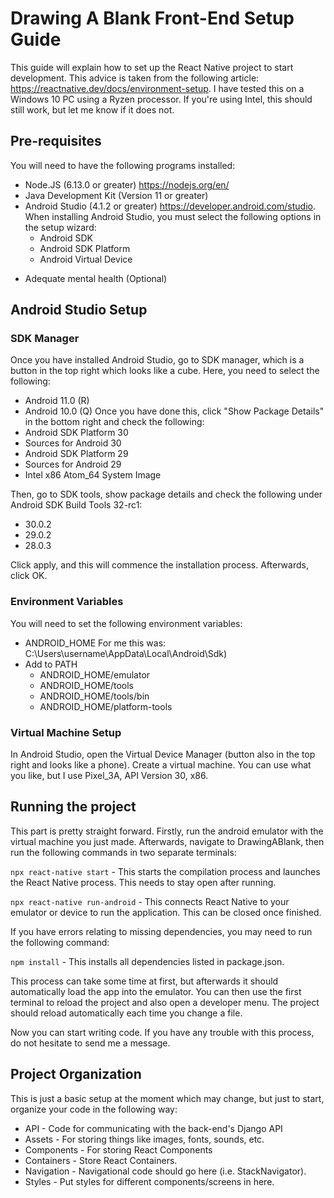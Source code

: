 # Drawing A Blank Front-End Setup Guide 
This guide will explain how to set up the React Native project to start development. This advice is taken from the following article: https://reactnative.dev/docs/environment-setup. I have tested this on a Windows 10 PC using a Ryzen processor. If you're using Intel, this should still work, but let me know if it does not.

## Pre-requisites
You will need to have the following programs installed:
* Node.JS (6.13.0 or greater) https://nodejs.org/en/
* Java Development Kit (Version 11 or greater)
* Android Studio (4.1.2 or greater) https://developer.android.com/studio. When installing Android Studio, you must select the following options in the setup wizard:
    - Android SDK
    - Android SDK Platform
    - Android Virtual Device
- Adequate mental health (Optional)

## Android Studio Setup
### SDK Manager
Once you have installed Android Studio, go to SDK manager, which is a button in the top right which looks like a cube. Here, you need to select the following:
* Android 11.0 (R)
* Android 10.0 (Q)
Once you have done this, click "Show Package Details" in the bottom right and check the following:
* Android SDK Platform 30
* Sources for Android 30
* Android SDK Platform 29
* Sources for Android 29
* Intel x86 Atom_64 System Image

Then, go to SDK tools, show package details and check the following under Android SDK Build Tools 32-rc1:
* 30.0.2
* 29.0.2
* 28.0.3

Click apply, and this will commence the installation process. Afterwards, click OK.

### Environment Variables
You will need to set the following environment variables:
* ANDROID_HOME For me this was: C:\Users\username\AppData\Local\Android\Sdk)
* Add to PATH  
    - ANDROID_HOME/emulator 
    - ANDROID_HOME/tools
    - ANDROID_HOME/tools/bin
    - ANDROID_HOME/platform-tools

### Virtual Machine Setup
In Android Studio, open the Virtual Device Manager (button also in the top right and looks like a phone). Create a virtual machine. You can use what you like, but I use Pixel_3A, API Version 30, x86.

## Running the project
This part is pretty straight forward. Firstly, run the android emulator with the virtual machine you just made. Afterwards, navigate to DrawingABlank, then run the following commands in two separate terminals:

`npx react-native start` - This starts the compilation process and launches the React Native process. This needs to stay open after running.

`npx react-native run-android` - This connects React Native to your emulator or device to run the application. This can be closed once finished.

If you have errors relating to missing dependencies, you may need to run the following command:

`npm install` - This installs all dependencies listed in package.json.

This process can take some time at first, but afterwards it should automatically load the app into the emulator. You can then use the first terminal to reload the project and also open a developer menu. The project should reload automatically each time you change a file.

Now you can start writing code. If you have any trouble with this process, do not hesitate to send me a message.

## Project Organization
This is just a basic setup at the moment which may change, but just to start, organize your code in the following way:
* API - Code for communicating with the back-end's Django API
* Assets - For storing things like images, fonts, sounds, etc. 
* Components - For storing React Components
* Containers - Store React Containers.
* Navigation - Navigational code should go here (i.e. StackNavigator).
* Styles - Put styles for different components/screens in here.